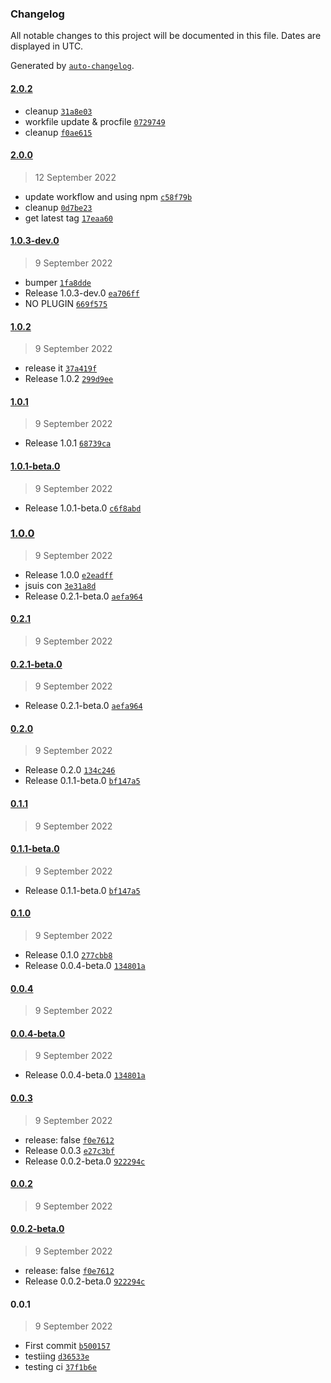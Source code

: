 ### Changelog

All notable changes to this project will be documented in this file. Dates are displayed in UTC.

Generated by [`auto-changelog`](https://github.com/CookPete/auto-changelog).

#### [2.0.2](https://github.com/louispelarrey/joke-app/compare/2.0.0...2.0.2)

- cleanup [`31a8e03`](https://github.com/louispelarrey/joke-app/commit/31a8e03ea3610ebdc8e15481dd8dfb86488f9fa2)
- workfile update & procfile [`0729749`](https://github.com/louispelarrey/joke-app/commit/0729749865ed8ea44bed61d4e0b6b65d70fa4b33)
- cleanup [`f0ae615`](https://github.com/louispelarrey/joke-app/commit/f0ae6158c344cf5784328aabc5b14e39c9283fb4)

#### [2.0.0](https://github.com/louispelarrey/joke-app/compare/1.0.3-dev.0...2.0.0)

> 12 September 2022

- update workflow and using npm [`c58f79b`](https://github.com/louispelarrey/joke-app/commit/c58f79b33285dd5676bdfdb95ee94331b5499373)
- cleanup [`0d7be23`](https://github.com/louispelarrey/joke-app/commit/0d7be23fa8b200e6c7389373ab4c697e90eeb661)
- get latest tag [`17eaa60`](https://github.com/louispelarrey/joke-app/commit/17eaa60a014c52b69bd4edcef1dd417e65669c31)

#### [1.0.3-dev.0](https://github.com/louispelarrey/joke-app/compare/1.0.2...1.0.3-dev.0)

> 9 September 2022

- bumper [`1fa8dde`](https://github.com/louispelarrey/joke-app/commit/1fa8ddef396e5435e7ed4880d622bb1697352917)
- Release 1.0.3-dev.0 [`ea706ff`](https://github.com/louispelarrey/joke-app/commit/ea706ff6c78e209183e49fe7588b4ecda8ca6454)
- NO PLUGIN [`669f575`](https://github.com/louispelarrey/joke-app/commit/669f5753cd8e24afbbb56d880e176d953e597ac2)

#### [1.0.2](https://github.com/louispelarrey/joke-app/compare/1.0.1...1.0.2)

> 9 September 2022

- release it [`37a419f`](https://github.com/louispelarrey/joke-app/commit/37a419f416d52c2daab5dbc5442f03371716a989)
- Release 1.0.2 [`299d9ee`](https://github.com/louispelarrey/joke-app/commit/299d9ee9d945eb02aa25ec77919ee4869d5c6668)

#### [1.0.1](https://github.com/louispelarrey/joke-app/compare/1.0.1-beta.0...1.0.1)

> 9 September 2022

- Release 1.0.1 [`68739ca`](https://github.com/louispelarrey/joke-app/commit/68739cae32bd92c8674a688abe5a1f8927a59f53)

#### [1.0.1-beta.0](https://github.com/louispelarrey/joke-app/compare/1.0.0...1.0.1-beta.0)

> 9 September 2022

- Release 1.0.1-beta.0 [`c6f8abd`](https://github.com/louispelarrey/joke-app/commit/c6f8abdb71ee9c38752d992a29d472c77b359a73)

### [1.0.0](https://github.com/louispelarrey/joke-app/compare/0.2.1...1.0.0)

> 9 September 2022

- Release 1.0.0 [`e2eadff`](https://github.com/louispelarrey/joke-app/commit/e2eadff234894ce8f095e13a638f2a9ad0fef688)
- jsuis con [`3e31a8d`](https://github.com/louispelarrey/joke-app/commit/3e31a8df823b34fb570b32ba52c77177bd0552e5)
- Release 0.2.1-beta.0 [`aefa964`](https://github.com/louispelarrey/joke-app/commit/aefa964fa07ecb9902ed0e74c4e05e3cf0ecd172)

#### [0.2.1](https://github.com/louispelarrey/joke-app/compare/0.2.1-beta.0...0.2.1)

> 9 September 2022

#### [0.2.1-beta.0](https://github.com/louispelarrey/joke-app/compare/0.2.0...0.2.1-beta.0)

> 9 September 2022

- Release 0.2.1-beta.0 [`aefa964`](https://github.com/louispelarrey/joke-app/commit/aefa964fa07ecb9902ed0e74c4e05e3cf0ecd172)

#### [0.2.0](https://github.com/louispelarrey/joke-app/compare/0.1.1...0.2.0)

> 9 September 2022

- Release 0.2.0 [`134c246`](https://github.com/louispelarrey/joke-app/commit/134c2461d97fbb0606de9cd03910300221a2a624)
- Release 0.1.1-beta.0 [`bf147a5`](https://github.com/louispelarrey/joke-app/commit/bf147a51376366e523ab308cc56b64414aba5111)

#### [0.1.1](https://github.com/louispelarrey/joke-app/compare/0.1.1-beta.0...0.1.1)

> 9 September 2022

#### [0.1.1-beta.0](https://github.com/louispelarrey/joke-app/compare/0.1.0...0.1.1-beta.0)

> 9 September 2022

- Release 0.1.1-beta.0 [`bf147a5`](https://github.com/louispelarrey/joke-app/commit/bf147a51376366e523ab308cc56b64414aba5111)

#### [0.1.0](https://github.com/louispelarrey/joke-app/compare/0.0.4...0.1.0)

> 9 September 2022

- Release 0.1.0 [`277cbb8`](https://github.com/louispelarrey/joke-app/commit/277cbb85fe4324605748e71fc1a97663f7f876f4)
- Release 0.0.4-beta.0 [`134801a`](https://github.com/louispelarrey/joke-app/commit/134801aaef2ed78294f25121e78c425eb91d470d)

#### [0.0.4](https://github.com/louispelarrey/joke-app/compare/0.0.4-beta.0...0.0.4)

> 9 September 2022

#### [0.0.4-beta.0](https://github.com/louispelarrey/joke-app/compare/0.0.3...0.0.4-beta.0)

> 9 September 2022

- Release 0.0.4-beta.0 [`134801a`](https://github.com/louispelarrey/joke-app/commit/134801aaef2ed78294f25121e78c425eb91d470d)

#### [0.0.3](https://github.com/louispelarrey/joke-app/compare/0.0.2...0.0.3)

> 9 September 2022

- release: false [`f0e7612`](https://github.com/louispelarrey/joke-app/commit/f0e7612fd10c675bc29e5a35065008b56181c143)
- Release 0.0.3 [`e27c3bf`](https://github.com/louispelarrey/joke-app/commit/e27c3bf83e767eaf3be276191984858d7f64bf9e)
- Release 0.0.2-beta.0 [`922294c`](https://github.com/louispelarrey/joke-app/commit/922294c9ee9bf9ee95021d5d2480a51efc5e6c20)

#### [0.0.2](https://github.com/louispelarrey/joke-app/compare/0.0.2-beta.0...0.0.2)

> 9 September 2022

#### [0.0.2-beta.0](https://github.com/louispelarrey/joke-app/compare/0.0.1...0.0.2-beta.0)

> 9 September 2022

- release: false [`f0e7612`](https://github.com/louispelarrey/joke-app/commit/f0e7612fd10c675bc29e5a35065008b56181c143)
- Release 0.0.2-beta.0 [`922294c`](https://github.com/louispelarrey/joke-app/commit/922294c9ee9bf9ee95021d5d2480a51efc5e6c20)

#### 0.0.1

> 9 September 2022

- First commit [`b500157`](https://github.com/louispelarrey/joke-app/commit/b50015746a0070527701cc6088e8caf30136df6c)
- testiing [`d36533e`](https://github.com/louispelarrey/joke-app/commit/d36533e09d3cad2181edfb40175335b0eb39e1af)
- testing ci [`37f1b6e`](https://github.com/louispelarrey/joke-app/commit/37f1b6e17896aa8594a00a7385f4970f1e48e22a)
